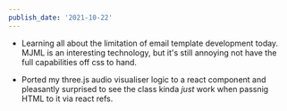 ```yaml
---
publish_date: '2021-10-22'
---
```

- Learning all about the limitation of email template development today. MJML is an interesting technology, but it's still annoying not have the full capabilities off css to hand.

- Ported my three.js audio visualiser logic to a react component and pleasantly surprised to see the class kinda _just_ work when passnig HTML to it via react refs.
